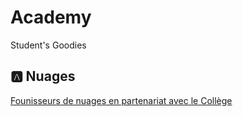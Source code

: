 # Academy

Student's Goodies

## :a: Nuages

[Founisseurs de nuages en partenariat avec le Collège](N.Nuages)
